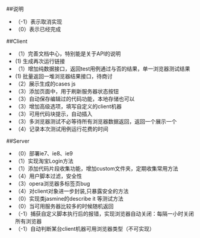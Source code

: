 ##说明
* （-1）表示取消实现
* （0）表示已经完成

##Client
* （1）完善文档中心，特别能是关于API的说明
*  (1) 生成再次运行链接
* （1）增加纯数据接口，返回test用例通过与否的结果，单一浏览器测试结果
*  (1) 批量返回一堆浏览器结果接口，待商讨
* （2）展示生成的cases js
* （3）添加页面中，用于刷新服务器状态按钮
* （3）自动保存编辑过的代码功能，本地存储也可以
* （3）增加高级选项，填写自定义的client机器
* （3）可用代码块提示，自动插入
* （3）多浏览器测试不必等待所有浏览器数据返回，返回一个展示一个
* （4）记录本次测试用例运行花费的时间

##Server
* （0）部署ie7、ie8、ie9
* （1）实现淘宝Login方法
* （1）添加代码片段收集功能，增加custom文件夹，定期收集常用方法
* （4）用户脚本过滤，安全性
* （3）opera浏览器多标签页bug
* （4）对client对象进一步封装,只暴露安全的方法
* （0）实现类jasmine的describe it 等测试方法
* （0）当可用服务器比较多的时候随机返回
* （-1）捕获自定义脚本执行后的报错，实现浏览器自动关闭：每隔一小时关闭所有浏览器
* （-1）自动判断某台client机器可用浏览器类型（不可实现）
